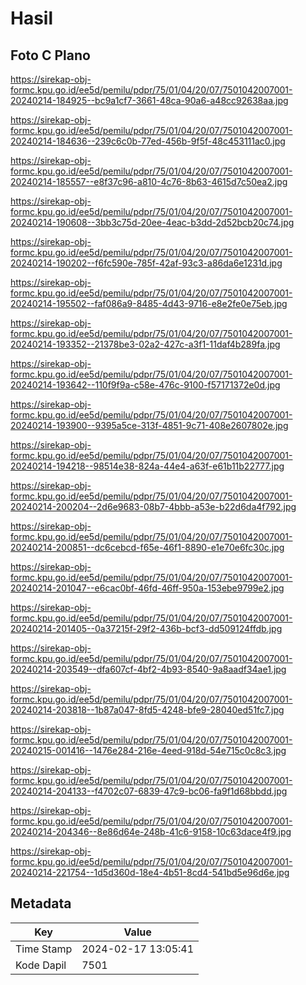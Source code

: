 # Hasil

## Foto C Plano

https://sirekap-obj-formc.kpu.go.id/ee5d/pemilu/pdpr/75/01/04/20/07/7501042007001-20240214-184925--bc9a1cf7-3661-48ca-90a6-a48cc92638aa.jpg

https://sirekap-obj-formc.kpu.go.id/ee5d/pemilu/pdpr/75/01/04/20/07/7501042007001-20240214-184636--239c6c0b-77ed-456b-9f5f-48c453111ac0.jpg

https://sirekap-obj-formc.kpu.go.id/ee5d/pemilu/pdpr/75/01/04/20/07/7501042007001-20240214-185557--e8f37c96-a810-4c76-8b63-4615d7c50ea2.jpg

https://sirekap-obj-formc.kpu.go.id/ee5d/pemilu/pdpr/75/01/04/20/07/7501042007001-20240214-190608--3bb3c75d-20ee-4eac-b3dd-2d52bcb20c74.jpg

https://sirekap-obj-formc.kpu.go.id/ee5d/pemilu/pdpr/75/01/04/20/07/7501042007001-20240214-190202--f6fc590e-785f-42af-93c3-a86da6e1231d.jpg

https://sirekap-obj-formc.kpu.go.id/ee5d/pemilu/pdpr/75/01/04/20/07/7501042007001-20240214-195502--faf086a9-8485-4d43-9716-e8e2fe0e75eb.jpg

https://sirekap-obj-formc.kpu.go.id/ee5d/pemilu/pdpr/75/01/04/20/07/7501042007001-20240214-193352--21378be3-02a2-427c-a3f1-11daf4b289fa.jpg

https://sirekap-obj-formc.kpu.go.id/ee5d/pemilu/pdpr/75/01/04/20/07/7501042007001-20240214-193642--110f9f9a-c58e-476c-9100-f57171372e0d.jpg

https://sirekap-obj-formc.kpu.go.id/ee5d/pemilu/pdpr/75/01/04/20/07/7501042007001-20240214-193900--9395a5ce-313f-4851-9c71-408e2607802e.jpg

https://sirekap-obj-formc.kpu.go.id/ee5d/pemilu/pdpr/75/01/04/20/07/7501042007001-20240214-194218--98514e38-824a-44e4-a63f-e61b11b22777.jpg

https://sirekap-obj-formc.kpu.go.id/ee5d/pemilu/pdpr/75/01/04/20/07/7501042007001-20240214-200204--2d6e9683-08b7-4bbb-a53e-b22d6da4f792.jpg

https://sirekap-obj-formc.kpu.go.id/ee5d/pemilu/pdpr/75/01/04/20/07/7501042007001-20240214-200851--dc6cebcd-f65e-46f1-8890-e1e70e6fc30c.jpg

https://sirekap-obj-formc.kpu.go.id/ee5d/pemilu/pdpr/75/01/04/20/07/7501042007001-20240214-201047--e6cac0bf-46fd-46ff-950a-153ebe9799e2.jpg

https://sirekap-obj-formc.kpu.go.id/ee5d/pemilu/pdpr/75/01/04/20/07/7501042007001-20240214-201405--0a37215f-29f2-436b-bcf3-dd509124ffdb.jpg

https://sirekap-obj-formc.kpu.go.id/ee5d/pemilu/pdpr/75/01/04/20/07/7501042007001-20240214-203549--dfa607cf-4bf2-4b93-8540-9a8aadf34ae1.jpg

https://sirekap-obj-formc.kpu.go.id/ee5d/pemilu/pdpr/75/01/04/20/07/7501042007001-20240214-203818--1b87a047-8fd5-4248-bfe9-28040ed51fc7.jpg

https://sirekap-obj-formc.kpu.go.id/ee5d/pemilu/pdpr/75/01/04/20/07/7501042007001-20240215-001416--1476e284-216e-4eed-918d-54e715c0c8c3.jpg

https://sirekap-obj-formc.kpu.go.id/ee5d/pemilu/pdpr/75/01/04/20/07/7501042007001-20240214-204133--f4702c07-6839-47c9-bc06-fa9f1d68bbdd.jpg

https://sirekap-obj-formc.kpu.go.id/ee5d/pemilu/pdpr/75/01/04/20/07/7501042007001-20240214-204346--8e86d64e-248b-41c6-9158-10c63dace4f9.jpg

https://sirekap-obj-formc.kpu.go.id/ee5d/pemilu/pdpr/75/01/04/20/07/7501042007001-20240214-221754--1d5d360d-18e4-4b51-8cd4-541bd5e96d6e.jpg


## Metadata

| Key        | Value               |
| ---------- | ------------------- |
| Time Stamp | 2024-02-17 13:05:41 |
| Kode Dapil | 7501                |



